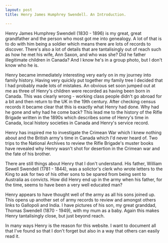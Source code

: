 ```yaml
---
layout: post
title: Henry James Humphrey Swendell. An Introduction.

---
```


Henry James Humphrey Swendell (1830 - 1896) is my great, great grandfather and the person who most got me into genealogy. A lot of that is to do with him being a soldier which means there are lots of records to discover. There's also a lot of details that are tantalisingly out of reach such as how he met his wife, Ann Saxon, and who was she? Did he father illegitimate children in Canada? And I know he's in a group photo, but I don't know who he is.

Henry became immediately interesting very early on in my journey into family history. Having very quickly put together my family tree I decided that I had probably made lots of mistakes. An obvious set soon jumped out at me as three of Henry's children were recorded as having been born in Canada. This was clearly wrong - working class people didn't go abroad for a bit and then return to the UK in the 19th century. After checking census records it became clear that this is exactly what Henry had done. Why had he gone and why had he come back? This lead me to the history of the Rifle Brigade written in the 1890s which describes some of Henry's time in Canada, local history societies in Canada and Henry's service record.

Henry has inspired me to investigate the Crimean War which I knew nothing about and the British army's time in Canada which I'd never heard of. Two trips to the National Archives to review the Rifle Brigade's muster books have revealed why Henry wasn't shot for desertion in the Crimean war and the fate of his brother.

There are still things about Henry that I don't understand. His father, William Sewell Swendell (1781 - 1844), was a solictor's clerk who wrote letters to the King to ask for two of his other sons to be spared from being sent to Australia as convicts. How did Henry end up in the army when his father, for the time, seems to have been a very well educated man?

Henry appears to have thought well of the army as all his sons joined up. This opens up another set of army records to review and amongst others links to Gallopoli and India. I have pictures of his son, my great granddad, Thomas Swendell (1870 - 1949), with my mum as a baby. Again this makes Henry tantalisingly close, but just beyond reach.

In many ways Henry is the reason for this website. I want to document all that I've found so that I don't forget but also in a way that others can easily read it.
